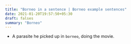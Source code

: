 ```yaml
---
title: "Borneo in a sentence | Borneo example sentences"
date: 2021-01-20T19:57:50+05:30
draft: falses
summary: "Borneo"
---
```

- A parasite he picked up in `borneo`, doing the movie.
                 
